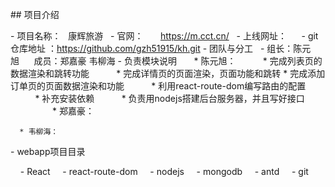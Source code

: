 ## 项目介绍

- 项目名称：   康辉旅游
  - 官网：       https://m.cct.cn/
  - 上线网址：   
  - git仓库地址 ：https://github.com/gzh51915/kh.git
- 团队与分工
  - 组长：陈元旭      成员：郑嘉豪 韦柳海
- 负责模块说明
      * 陈元旭：
          * 完成列表页的数据渲染和跳转功能
          * 完成详情页的页面渲染，页面功能和跳转
          * 完成添加订单页的页面数据渲染和功能
          * 利用react-route-dom编写路由的配置
          * 补充安装依赖
          * 负责用nodejs搭建后台服务器，并且写好接口
          
      * 郑嘉豪：
          

      * 韦柳海：


- webapp项目目录

    - React
    - react-route-dom
    - nodejs
    - mongodb
    - antd
    - git